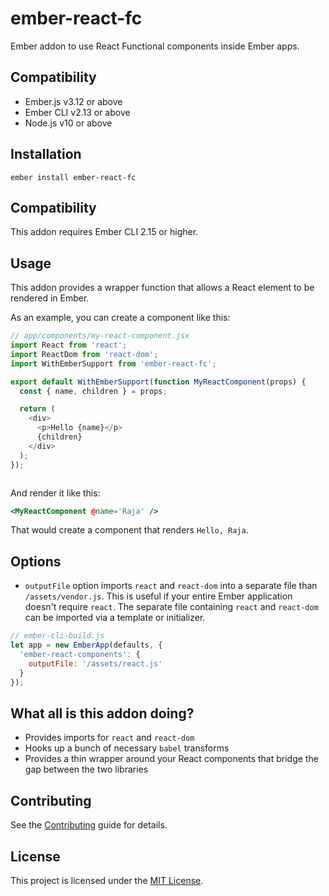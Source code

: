ember-react-fc
==============================================================================

Ember addon to use React Functional components inside Ember apps.


Compatibility
------------------------------------------------------------------------------

* Ember.js v3.12 or above
* Ember CLI v2.13 or above
* Node.js v10 or above


Installation
------------------------------------------------------------------------------

```
ember install ember-react-fc
```

Compatibility
------------------------------------------------------------------------------

This addon requires Ember CLI 2.15 or higher.

Usage
------------------------------------------------------------------------------

This addon provides a wrapper function that allows a React element to be rendered in Ember.

As an example, you can create a component like this:

```javascript
// app/components/my-react-component.jsx
import React from 'react';
import ReactDom from 'react-dom';
import WithEmberSupport from 'ember-react-fc';

export default WithEmberSupport(function MyReactComponent(props) {
  const { name, children } = props;

  return (
    <div>
      <p>Hello {name}</p>
      {children}
    </div>
  );
});



```

And render it like this:

```handlebars
<MyReactComponent @name='Raja' />
```

That would create a component that renders `Hello, Raja`.

Options
------------------------------------------------------------------------------

* `outputFile` option imports `react` and `react-dom` into a separate file than `/assets/vendor.js`. This is useful if your entire Ember application doesn't require `react`. The separate file containing `react` and `react-dom` can be imported via a template or initializer.

```javascript
// ember-cli-build.js
let app = new EmberApp(defaults, {
  'ember-react-components': {
    outputFile: '/assets/react.js'
  }
});
```

What all is this addon doing?
------------------------------------------------------------------------------

* Provides imports for `react` and `react-dom`
* Hooks up a bunch of necessary `babel` transforms
* Provides a thin wrapper around your React components that bridge the gap between the two libraries

Contributing
------------------------------------------------------------------------------

See the [Contributing](CONTRIBUTING.md) guide for details.


License
------------------------------------------------------------------------------

This project is licensed under the [MIT License](LICENSE.md).
